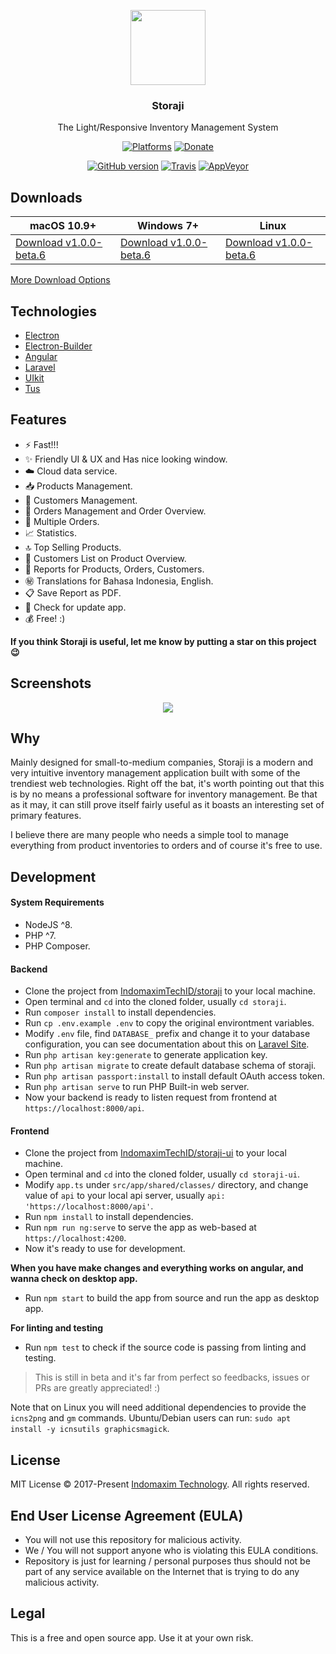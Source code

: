 <p align="center">
  <img src="https://github.com/IndomaximTechID/storaji-ui/blob/master/src/assets/storaji.png?raw=true" height="120" />
  <h3 align="center">Storaji</h3>
  <p align="center">The Light/Responsive Inventory Management System</p>
  <p align="center">
    <a href="https://github.com/IndomaximTechID/storaji/releases"><img src="https://img.shields.io/badge/platform-macOS%20%7C%20Windows%20%7C%20Linux-lightgrey.svg" alt="Platforms"></a>
    <a href="https://www.patreon.com/bePatron?c=1404837"><img src="https://img.shields.io/badge/donate-patreon-red.svg" alt="Donate"></a>
  </p>
  <p align="center">
    <a href="https://github.com/IndomaximTechID/storaji"><img src="https://img.shields.io/github/release/IndomaximTechID/storaji/all.svg" alt="GitHub version"></a>
    <a href="https://travis-ci.org/IndomaximTechID/storaji-ui"><img src="https://api.travis-ci.org/IndomaximTechID/storaji-ui.svg?branch=master" alt="Travis"></a>
    <a href="https://ci.appveyor.com/project/lowsprofile/storaji-ui"><img src="https://ci.appveyor.com/api/projects/status/github/indomaximtechid/storaji-ui?branch=master&svg=true" alt="AppVeyor"></a>
  </p>
</p>

## Downloads
macOS 10.9+ | Windows 7+ | Linux
-----------------| ---| ---|
<a href='https://github.com/IndomaximTechID/storaji/releases/download/v1.0.0-beta.6/Storaji-1.0.0-beta.6.dmg'>Download v1.0.0-beta.6</a> | <a href='https://github.com/IndomaximTechID/storaji/releases/download/v1.0.0-beta.6/StorajiSetup.exe'>Download v1.0.0-beta.6</a> | <a href='https://github.com/IndomaximTechID/storaji/releases/download/v1.0.0-beta.6/storaji-1.0.0-beta.6-x86_64.AppImage'>Download v1.0.0-beta.6</a> |

[More Download Options](https://github.com/IndomaximTechID/storaji/releases)

## Technologies
- [Electron](https://electronjs.org/)
- [Electron-Builder](https://www.electron.build/)
- [Angular](https://angular.io/)
- [Laravel](https://laravel.com/)
- [UIkit](https://getuikit.com/)
- [Tus](https://tus.io/)

## Features
- :zap: Fast!!!
- :sparkles: Friendly UI & UX and Has nice looking window.
- :cloud: Cloud data service.
- :inbox_tray: Products Management.
- :busts_in_silhouette: Customers Management.
- :truck: Orders Management and Order Overview.
- :ship: Multiple Orders.
- :chart_with_upwards_trend: Statistics.
- :top: Top Selling Products.
- :open_hands: Customers List on Product Overview.
- :bookmark_tabs: Reports for Products, Orders, Customers.
- :secret: Translations for Bahasa Indonesia, English.
- :clipboard: Save Report as PDF.
- :100: Check for update app.
- :moneybag: Free! :)

**If you think Storaji is useful, let me know by putting a star on this project :wink:**

## Screenshots
<p align="center">
  <img src="https://github.com/IndomaximTechID/storaji/blob/gh-pages/screenshoots/cover.png?raw=true" />
</p>

## Why
Mainly designed for small-to-medium companies, Storaji is a modern and very intuitive inventory management application built with some of the trendiest web technologies.
Right off the bat, it's worth pointing out that this is by no means a professional software for inventory management. Be that as it may, it can still prove itself fairly useful as it boasts an interesting set of primary features.

I believe there are many people who needs a simple tool to manage everything from product inventories to orders and of course it's free to use.

## Development

#### System Requirements
- NodeJS ^8.
- PHP ^7.
- PHP Composer.

#### Backend
- Clone the project from [IndomaximTechID/storaji](https://github.com/IndomaximTechID/storaji/) to your local machine.
- Open terminal and `cd` into the cloned folder, usually `cd storaji`.
- Run `composer install` to install dependencies.
- Run `cp .env.example .env` to copy the original environtment variables.
- Modify `.env` file, find `DATABASE_` prefix and change it to your database configuration, you can see documentation about this on [Laravel Site](https://laravel.com/docs/configuration#environment-configuration).
- Run `php artisan key:generate` to generate application key.
- Run `php artisan migrate` to create default database schema of storaji.
- Run `php artisan passport:install` to install default OAuth access token.
- Run `php artisan serve` to run PHP Built-in web server.
- Now your backend is ready to listen request from frontend at `https://localhost:8000/api`.

#### Frontend
- Clone the project from [IndomaximTechID/storaji-ui](https://github.com/IndomaximTechID/storaji-ui/) to your local machine.
- Open terminal and `cd` into the cloned folder, usually `cd storaji-ui`.
- Modify `app.ts` under `src/app/shared/classes/` directory, and change value of `api` to your local api server, usually `api: 'https://localhost:8000/api'`.
- Run `npm install` to install dependencies.
- Run `npm run ng:serve` to serve the app as web-based at `https://localhost:4200`.
- Now it's ready to use for development.

**When you have make changes and everything works on angular, and wanna check on desktop app.**
- Run `npm start` to build the app from source and run the app as desktop app.

**For linting and testing**
- Run `npm test` to check if the source code is passing from linting and testing.

> This is still in beta and it's far from perfect so feedbacks, issues or PRs are greatly appreciated! :)

Note that on Linux you will need additional dependencies to provide the `icns2png` and `gm` commands. Ubuntu/Debian users can run: `sudo apt install -y icnsutils graphicsmagick`.

## License
MIT License © 2017-Present [Indomaxim Technology](https://github.com/IndomaximTechID). All rights reserved.

## End User License Agreement (EULA)
- You will not use this repository for malicious activity.
- We / You will not support anyone who is violating this EULA conditions.
- Repository is just for learning / personal purposes thus should not be part of any service available on the Internet that is trying to do any malicious activity.

## Legal
This is a free and open source app. Use it at your own risk.
